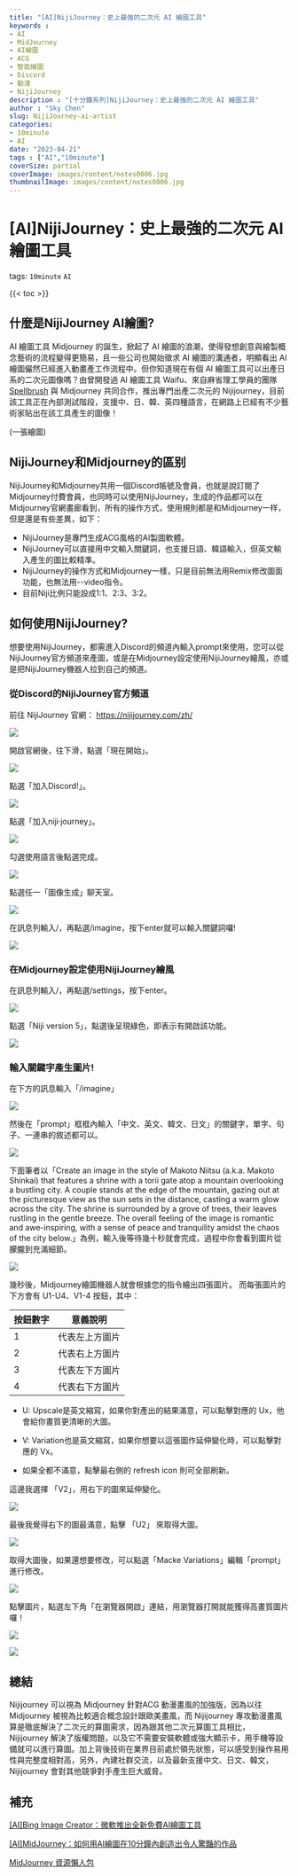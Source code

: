 ```yaml
---
title: "[AI]NijiJourney：史上最強的二次元 AI 繪圖工具"
keywords :
- AI
- MidJourney
- AI繪圖
- ACG
- 智能繪圖
- Discord
- 動漫
- NijiJourney
description : "[十分鐘系列]NijiJourney：史上最強的二次元 AI 繪圖工具"
author : "Sky Chen"
slug: NijiJourney-ai-artist
categories:
- 10minute
- AI
date: "2023-04-21"
tags : ["AI","10minute"]
coverSize: partial
coverImage: images/content/notes0006.jpg
thumbnailImage: images/content/notes0006.jpg
---
```

<!--more-->

# [AI]NijiJourney：史上最強的二次元 AI 繪圖工具
tags: `10minute` `AI` 

<!-- ![]( /images/content/20230310006.png) -->

{{< toc >}}

## 什麼是NijiJourney AI繪圖?
 AI 繪圖工具 Midjourney 的誕生，掀起了 AI 繪圖的浪潮，使得發想創意與繪製概念藝術的流程變得更簡易，且一些公司也開始徵求 AI 繪圖的溝通者，明顯看出 AI 繪圖儼然已經進入動畫產工作流程中。但你知道現在有個 AI 繪圖工具可以出產日系的二次元圖像嗎？由曾開發過 AI 繪圖工具 Waifu、來自麻省理工學員的團隊 [Spellbrush](https://spellbrush.com/) 與 Midjourney 共同合作，推出專門出產二次元的 Nijijourney，目前該工具正在內部測試階段，支援中、日、韓、英四種語言，在網路上已經有不少藝術家貼出在該工具產生的圖像！

(一張繪圖)

## NijiJourney和Midjourney的區别
NijiJourney和Midjourney共用一個Discord帳號及會員，也就是說訂閱了Midjourney付費會員，也同時可以使用NijiJourney，生成的作品都可以在Midjourney官網畫廊看到，所有的操作方式，使用規則都是和Midjourney一样，但是還是有些差異，如下：

- NijiJourney是專門生成ACG風格的AI製圖軟體。
- NijiJourney可以直接用中文輸入關鍵詞，也支援日語、韓語輸入，但英文輸入產生的圖比較精準。
- NijiJourney的操作方式和Midjourney一樣，只是目前無法用Remix修改圖面功能，也無法用--video指令。
- 目前Niji比例只能設成1:1、2:3、3:2。

## 如何使用NijiJourney?
想要使用NijiJourney，都需進入Discord的頻道內輸入prompt來使用，您可以從NijiJourney官方頻道來產圖，或是在Midjourney設定使用NijiJourney繪風，亦或是把NijiJourney機器人拉到自己的頻道。

###  從Discord的NijiJourney官方頻道
前往 NijiJourney 官網： https://nijijourney.com/zh/

![]( /images/content/20230421001.png)

開啟官網後，往下滑，點選「現在開始」。

![]( /images/content/20230421002.png)

點選「加入Discord!」。

![]( /images/content/20230421003.png)

點選「加入niji·journey」。

![]( /images/content/20230421004.png)

勾選使用語言後點選完成。

![]( /images/content/20230421005.png)

點選任一「圖像生成」聊天室。

![]( /images/content/20230421006.png)

在訊息列輸入/，再點選/imagine，按下enter就可以輸入關鍵詞囉!

![]( /images/content/20230421007.png)

### 在Midjourney設定使用NijiJourney繪風

在訊息列輸入/，再點選/settings，按下enter。

![]( /images/content/20230421008.png)

點選「Niji version 5」，點選後呈現綠色，即表示有開啟該功能。

![]( /images/content/20230421009.png)


### 輸入關鍵字產生圖片!
在下方的訊息輸入「/imagine」

![]( /images/content/20230421010.png)

然後在「prompt」框框內輸入「中文、英文、韓文、日文」的關鍵字，單字、句子、一連串的敘述都可以。

![]( /images/content/20230421011.png)

下面筆者以「Create an image in the style of Makoto Niitsu (a.k.a. Makoto Shinkai) that features a shrine with a torii gate atop a mountain overlooking a bustling city. A couple stands at the edge of the mountain, gazing out at the picturesque view as the sun sets in the distance, casting a warm glow across the city. The shrine is surrounded by a grove of trees, their leaves rustling in the gentle breeze. The overall feeling of the image is romantic and awe-inspiring, with a sense of peace and tranquility amidst the chaos of the city below.」為例，輸入後等待幾十秒就會完成，過程中你會看到圖片從朦朧到充滿細節。

![]( /images/content/20230421012.png)

幾秒後，Midjourney繪圖機器人就會根據您的指令繪出四張圖片。
而每張圖片的下方會有 U1-U4、V1-4 按鈕，其中：

| 按鈕數字   |  意義說明 | 
| --------   | -------- | 
| 1        |代表左上方圖片|
| 2        |代表右上方圖片|
| 3        |代表左下方圖片|
| 4        |代表右下方圖片|

- U: Upscale是英文縮寫，如果你對產出的結果滿意，可以點擊對應的 Ux，他會給你畫質更清晰的大圖。

- V: Variation也是英文縮寫，如果你想要以這張圖作延伸變化時，可以點擊對應的 Vx。

- 如果全都不滿意，點擊最右側的 refresh icon 則可全部刷新。

這邊我選擇 「V2」，用右下的圖來延伸變化。

![]( /images/content/20230421013.png)

最後我覺得右下的圖最滿意，點擊 「U2」 來取得大圖。

![]( /images/content/20230421014.png)

取得大圖後，如果還想要修改，可以點選「Macke Variations」編輯「prompt」進行修改。

![]( /images/content/20230421015.png)

點擊圖片，點選左下角「在瀏覽器開啟」連結，用瀏覽器打開就能獲得高畫質圖片囉！

![]( /images/content/20230421016.png)

![]( /images/content/20230421017.png)

## 總結
Nijijourney 可以視為 Midjourney 針對ACG 動漫畫風的加強版，因為以往 Midjourney 被視為比較適合概念設計跟歐美畫風，而 Nijijourney 專攻動漫畫風算是徹底解決了二次元的算圖需求，因為跟其他二次元算圖工具相比，Nijijourney 解決了版權問題，以及它不需要安裝軟體或強大顯示卡，用手機等設備就可以進行算圖。加上背後技術在業界目前處於領先狀態，可以感受到操作易用性與完整度相對高，另外，內建社群交流，以及最新支援中文、日文、韓文，Nijijourney 會對其他競爭對手產生巨大威脅。

## 補充

[[AI]Bing Image Creator：微軟推出全新免費AI繪圖工具](https://vincent3054.github.io/post/10minute/ai-bing-image-creator/)

[[AI]MidJourney：如何用AI繪圖在10分鐘內創造出令人驚豔的作品](https://vincent3054.github.io/post/10minute/midjourney-ai-artist/)

[MidJourney 資源懶人包](https://sites.google.com/view/midjourney-resource-tips/%E9%A6%96%E9%A0%81)